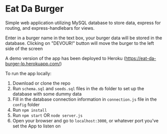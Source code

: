 # Eat Da Burger

Simple web application utilizing MySQL database to store data, express for routing, and express-handlebars for views.

Enter in a burger name in the text box, your burger data will be stored in the database. Clicking on "DEVOUR!" button will move the burger to the left side of the screen

A demo version of the app has been deployed to Heroku (https://eat-da-burger-lp.herokuapp.com/)

To run the app locally:

1. Download or clone the repo
2. Run `schema.sql` and `seeds.sql` files in the `db` folder to set up the database with some dummy data
3. Fill in the database connection information in `connection.js` file in the `config` folder
4. Run `npm install`
5. Run `npm start` OR `node server.js`
6. Open your browser and go to `localhost:3000`, or whatever port you've set the App to listen on
